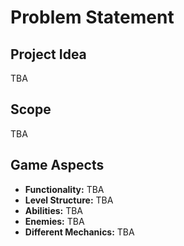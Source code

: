 # Problem Statement

## Project Idea
TBA

## Scope
TBA

## Game Aspects
- **Functionality:** TBA
- **Level Structure:** TBA
- **Abilities:** TBA
- **Enemies:** TBA
- **Different Mechanics:** TBA
